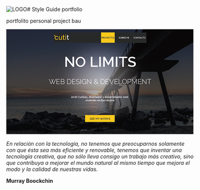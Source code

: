 ![LOGO](img/LOGOs.jpg "LOGO")# Style Guide portfolio


portfolito personal project bau

![img no limits](img/no-limits.jpg "preview")


*En relación con la tecnología, no tenemos que preocuparnos solamente con que ésta sea más eficiente y renovable, tenemos que inventar una tecnología creativa, que no sólo lleva consigo un trabajo más creativo, sino que contribuya a mejorar el mundo natural al mismo tiempo que mejora el modo y la calidad de nuestras vidas.*

**Murray Boockchin**
